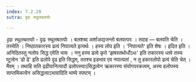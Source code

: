 ```yaml
---
index: 7.2.20
sutra: दृढः स्थूलबलयोः

---
```

_दृढः स्थूलबलयोः_ - दृढः स्थूलबलयोः । बलशब्द अर्शाअद्यजन्तो बलवत्परः । तदाह  —  बलवति चेति । तस्येति । निष्ठातकारस्य ढत्वं निपात्यते इत्यर्थः । हस्य लोप इति । 'निपात्यते' इति शेषः । इदित इति । अनिदितस्तु नलोपः सिद्ध एवेति भावः । ननु हस्य ढत्वे कृते 'झषस्तथोर्धोऽधः' इति तकारस्य ध्तवे तस्य ष्टुत्वेन 'ढो ढे' इति ढलोपे दृढ इति सिद्धम्, ततश्च इडभाव एव नपात्यतां , न तु हकारलोपो ढत्वं चेति चेत् । मैवम् । तथाहि सति द्रढीयानित्यादौ ढलोपस्याऽसिद्धत्वेन ऋकारस्य संयोगपरकत्वम्, अस्य हलोपस्य साप्तमिकत्वेन असिद्धत्वाऽभावादिति भाष्ये स्पष्टम् ।